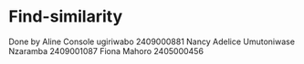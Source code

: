 # Find-similarity

Done by
Aline Console ugiriwabo 2409000881
Nancy Adelice Umutoniwase Nzaramba   2409001087
Fiona Mahoro  2405000456
